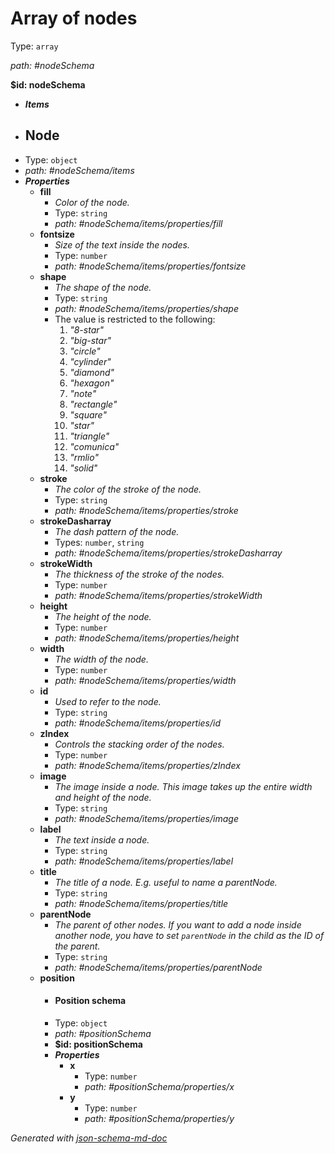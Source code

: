 # Array of nodes

Type: `array`

<i id="nodeSchema">path: #nodeSchema</i>

<b id="nodeschema">&#36;id: nodeSchema</b>

 - **_Items_**
 - ## Node
 - Type: `object`
 - <i id="nodeSchema/items">path: #nodeSchema/items</i>
 - **_Properties_**
	 - <b id="#nodeSchema/items/properties/fill">fill</b>
		 - _Color of the node._
		 - Type: `string`
		 - <i id="nodeSchema/items/properties/fill">path: #nodeSchema/items/properties/fill</i>
	 - <b id="#nodeSchema/items/properties/fontsize">fontsize</b>
		 - _Size of the text inside the nodes._
		 - Type: `number`
		 - <i id="nodeSchema/items/properties/fontsize">path: #nodeSchema/items/properties/fontsize</i>
	 - <b id="#nodeSchema/items/properties/shape">shape</b>
		 - _The shape of the node._
		 - Type: `string`
		 - <i id="nodeSchema/items/properties/shape">path: #nodeSchema/items/properties/shape</i>
		 - The value is restricted to the following: 
			 1. _"8-star"_
			 2. _"big-star"_
			 3. _"circle"_
			 4. _"cylinder"_
			 5. _"diamond"_
			 6. _"hexagon"_
			 7. _"note"_
			 8. _"rectangle"_
			 9. _"square"_
			 10. _"star"_
			 11. _"triangle"_
			 12. _"comunica"_
			 13. _"rmlio"_
			 14. _"solid"_
	 - <b id="#nodeSchema/items/properties/stroke">stroke</b>
		 - _The color of the stroke of the node._
		 - Type: `string`
		 - <i id="nodeSchema/items/properties/stroke">path: #nodeSchema/items/properties/stroke</i>
	 - <b id="#nodeSchema/items/properties/strokeDasharray">strokeDasharray</b>
		 - _The dash pattern of the node._
		 - Types: `number`, `string`
		 - <i id="nodeSchema/items/properties/strokeDasharray">path: #nodeSchema/items/properties/strokeDasharray</i>
	 - <b id="#nodeSchema/items/properties/strokeWidth">strokeWidth</b>
		 - _The thickness of the stroke of the nodes._
		 - Type: `number`
		 - <i id="nodeSchema/items/properties/strokeWidth">path: #nodeSchema/items/properties/strokeWidth</i>
	 - <b id="#nodeSchema/items/properties/height">height</b>
		 - _The height of the node._
		 - Type: `number`
		 - <i id="nodeSchema/items/properties/height">path: #nodeSchema/items/properties/height</i>
	 - <b id="#nodeSchema/items/properties/width">width</b>
		 - _The width of the node._
		 - Type: `number`
		 - <i id="nodeSchema/items/properties/width">path: #nodeSchema/items/properties/width</i>
	 - <b id="#nodeSchema/items/properties/id">id</b>
		 - _Used to refer to the node._
		 - Type: `string`
		 - <i id="nodeSchema/items/properties/id">path: #nodeSchema/items/properties/id</i>
	 - <b id="#nodeSchema/items/properties/zIndex">zIndex</b>
		 - _Controls the stacking order of the nodes._
		 - Type: `number`
		 - <i id="nodeSchema/items/properties/zIndex">path: #nodeSchema/items/properties/zIndex</i>
	 - <b id="#nodeSchema/items/properties/image">image</b>
		 - _The image inside a node. This image takes up the entire width and height of the node._
		 - Type: `string`
		 - <i id="nodeSchema/items/properties/image">path: #nodeSchema/items/properties/image</i>
	 - <b id="#nodeSchema/items/properties/label">label</b>
		 - _The text inside a node._
		 - Type: `string`
		 - <i id="nodeSchema/items/properties/label">path: #nodeSchema/items/properties/label</i>
	 - <b id="#nodeSchema/items/properties/title">title</b>
		 - _The title of a node. E.g. useful to name a parentNode._
		 - Type: `string`
		 - <i id="nodeSchema/items/properties/title">path: #nodeSchema/items/properties/title</i>
	 - <b id="#nodeSchema/items/properties/parentNode">parentNode</b>
		 - _The parent of other nodes. If you want to add a node inside another node, you have to set `parentNode` in the child as the ID of the parent._
		 - Type: `string`
		 - <i id="nodeSchema/items/properties/parentNode">path: #nodeSchema/items/properties/parentNode</i>
	 - <b id="#nodeSchema/items/properties/position">position</b>
		 - #### Position schema
		 - Type: `object`
		 - <i id="positionSchema">path: #positionSchema</i>
		 - <b id="positionschema">&#36;id: positionSchema</b>
		 - **_Properties_**
			 - <b id="#positionSchema/properties/x">x</b>
				 - Type: `number`
				 - <i id="positionSchema/properties/x">path: #positionSchema/properties/x</i>
			 - <b id="#positionSchema/properties/y">y</b>
				 - Type: `number`
				 - <i id="positionSchema/properties/y">path: #positionSchema/properties/y</i>

_Generated with [json-schema-md-doc](https://brianwendt.github.io/json-schema-md-doc/)_